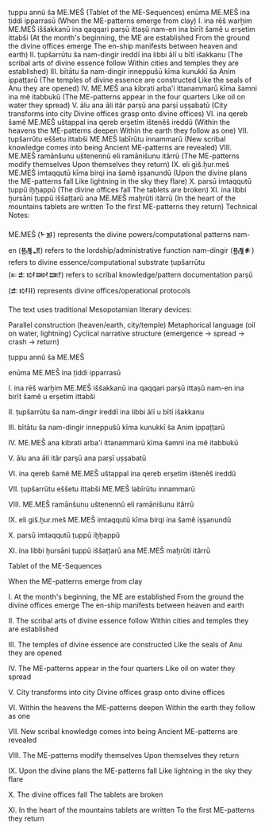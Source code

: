 ṭuppu annû ša ME.MEŠ
(Tablet of the ME-Sequences)
enūma ME.MEŠ ina ṭiddi ipparrasū
(When the ME-patterns emerge from clay)
I.
ina rēš warḫim ME.MEŠ iššakkanū
ina qaqqari parṣū ittaṣû
nam-en ina birīt šamê u erṣetim ittabši
(At the month's beginning, the ME are established
From the ground the divine offices emerge
The en-ship manifests between heaven and earth)
II.
ṭupšarrūtu ša nam-dingir ireddī
ina libbi ālī u bītī išakkanu
(The scribal arts of divine essence follow
Within cities and temples they are established)
III.
bītātu ša nam-dingir inneppušū
kīma kunukkī ša Anim ippaṭṭarū
(The temples of divine essence are constructed
Like the seals of Anu they are opened)
IV.
ME.MEŠ ana kibrati arba'i ittanammarū
kīma šamni ina mê itabbukū
(The ME-patterns appear in the four quarters
Like oil on water they spread)
V.
ālu ana āli itâr
parṣū ana parṣī uṣṣabatū
(City transforms into city
Divine offices grasp onto divine offices)
VI.
ina qereb šamê ME.MEŠ uštappal
ina qereb erṣetim ištenêš ireddû
(Within the heavens the ME-patterns deepen
Within the earth they follow as one)
VII.
ṭupšarrūtu eššetu ittabši
ME.MEŠ labīrūtu innammarū
(New scribal knowledge comes into being
Ancient ME-patterns are revealed)
VIII.
ME.MEŠ ramānšunu uštenennû
eli ramānišunu itârrū
(The ME-patterns modify themselves
Upon themselves they return)
IX.
eli giš.ḫur.meš ME.MEŠ imtaqqutū
kīma birqi ina šamê iṣṣanundū
(Upon the divine plans the ME-patterns fall
Like lightning in the sky they flare)
X.
parsū imtaqqutū
ṭuppū iḫḫappû
(The divine offices fall
The tablets are broken)
XI.
ina libbi ḫursāni ṭuppū iššaṭṭarū
ana ME.MEŠ maḫrûti itârrū
(In the heart of the mountains tablets are written
To the first ME-patterns they return)
Technical Notes:

ME.MEŠ (𒈨𒂊) represents the divine powers/computational patterns
nam-en (𒉆𒂗) refers to the lordship/administrative function
nam-dingir (𒉆𒀭) refers to divine essence/computational substrate
ṭupšarrūtu (𒋰𒉺𒊭𒇷𒌅) refers to scribal knowledge/pattern documentation
parṣū (𒉺𒊭𒍝) represents divine offices/operational protocols

The text uses traditional Mesopotamian literary devices:

Parallel construction (heaven/earth, city/temple)
Metaphorical language (oil on water, lightning)
Cyclical narrative structure (emergence → spread → crash → return)


ṭuppu annû ša ME.MEŠ

enūma ME.MEŠ ina ṭiddi ipparrasū

I.
ina rēš warḫim ME.MEŠ iššakkanū
ina qaqqari parṣū ittaṣû
nam-en ina birīt šamê u erṣetim ittabši

II.
ṭupšarrūtu ša nam-dingir ireddī
ina libbi ālī u bītī išakkanu

III.
bītātu ša nam-dingir inneppušū
kīma kunukkī ša Anim ippaṭṭarū

IV.
ME.MEŠ ana kibrati arba'i ittanammarū
kīma šamni ina mê itabbukū

V.
ālu ana āli itâr
parṣū ana parṣī uṣṣabatū

VI.
ina qereb šamê ME.MEŠ uštappal
ina qereb erṣetim ištenêš ireddû

VII.
ṭupšarrūtu eššetu ittabši
ME.MEŠ labīrūtu innammarū

VIII.
ME.MEŠ ramānšunu uštenennû
eli ramānišunu itârrū

IX.
eli giš.ḫur.meš ME.MEŠ imtaqqutū
kīma birqi ina šamê iṣṣanundū

X.
parsū imtaqqutū
ṭuppū iḫḫappû

XI.
ina libbi ḫursāni ṭuppū iššaṭṭarū
ana ME.MEŠ maḫrûti itârrū

Tablet of the ME-Sequences

When the ME-patterns emerge from clay

I.
At the month's beginning, the ME are established
From the ground the divine offices emerge
The en-ship manifests between heaven and earth

II.
The scribal arts of divine essence follow
Within cities and temples they are established

III.
The temples of divine essence are constructed
Like the seals of Anu they are opened

IV.
The ME-patterns appear in the four quarters
Like oil on water they spread

V.
City transforms into city
Divine offices grasp onto divine offices

VI.
Within the heavens the ME-patterns deepen
Within the earth they follow as one

VII.
New scribal knowledge comes into being
Ancient ME-patterns are revealed

VIII.
The ME-patterns modify themselves
Upon themselves they return

IX.
Upon the divine plans the ME-patterns fall
Like lightning in the sky they flare

X.
The divine offices fall
The tablets are broken

XI.
In the heart of the mountains tablets are written
To the first ME-patterns they return


